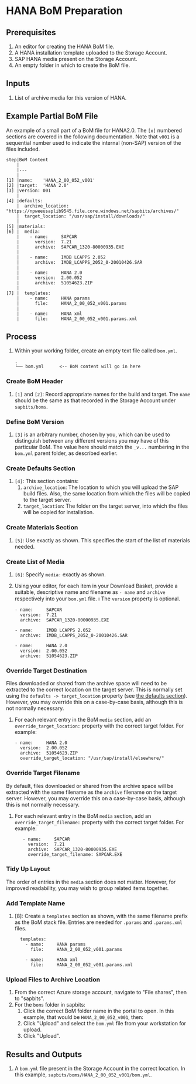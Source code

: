 # HANA BoM Preparation

## Prerequisites

1. An editor for creating the HANA BoM file.
1. A HANA installation template uploaded to the Storage Account.
1. SAP HANA media present on the Storage Account.
1. An empty folder in which to create the BoM file.

## Inputs

1. List of archive media for this version of HANA.

## Example Partial BoM File

An example of a small part of a BoM file for HANA2.0. The `[x]` numbered sections are covered in the following documentation. Note that `v001` is a sequential number used to indicate the internal (non-SAP) version of the files included.

```text
step|BoM Content
    |
    |---
    |
[1] |name:    'HANA_2_00_052_v001'
[2] |target:  'HANA 2.0'
[3] |version: 001
    |
[4] |defaults:
    |  archive_location: "https://npweeusaplib9545.file.core.windows.net/sapbits/archives/"
    |  target_location: "/usr/sap/install/downloads/"
    |
[5] |materials:
[6] |  media:
    |    - name:     SAPCAR
    |      version:  7.21
    |      archive:  SAPCAR_1320-80000935.EXE
    |
    |    - name:     IMDB LCAPPS 2.052
    |      archive:  IMDB_LCAPPS_2052_0-20010426.SAR
    |
    |    - name:     HANA 2.0
    |      version:  2.00.052
    |      archive:  51054623.ZIP
    |
[7] |  templates:
    |    - name:     HANA params
    |      file:     HANA_2_00_052_v001.params
    |
    |    - name:     HANA xml
    |      file:     HANA_2_00_052_v001.params.xml
```

## Process

1. Within your working folder, create an empty text file called `bom.yml`.

   ```text
   .
   └── bom.yml      <-- BoM content will go in here
   ```

### Create BoM Header

1. `[1]` and `[2]`: Record appropriate names for the build and target. The `name` should be the same as that recorded in the Storage Account under `sapbits/boms`.

### Define BoM Version

1. `[3]` is an arbitrary number, chosen by you, which can be used to distinguish between any different versions you may have of this particular BoM. The value here should match the `_v...` numbering in the `bom.yml` parent folder, as described earlier.

### Create Defaults Section

1. `[4]`: This section contains:
   1. `archive_location`: The location to which you will upload the SAP build files. Also, the same location from which the files will be copied to the target server.
   1. `target_location`: The folder on the target server, into which the files will be copied for installation.

### Create Materials Section

1. `[5]`: Use exactly as shown. This specifies the start of the list of materials needed.

### Create List of Media

1. `[6]`: Specify `media:` exactly as shown.

1. Using your editor, for each item in your Download Basket, provide a suitable, descriptive name and filename as `- name` and `archive` respectively into your `bom.yml` file. :information_source: The `version` property is optional.

   ```text
   - name:     SAPCAR
     version:  7.21
     archive:  SAPCAR_1320-80000935.EXE

   - name:     IMDB LCAPPS 2.052
     archive:  IMDB_LCAPPS_2052_0-20010426.SAR

   - name:     HANA 2.0
     version:  2.00.052
     archive:  51054623.ZIP
   ```

### Override Target Destination

Files downloaded or shared from the archive space will need to be extracted to the correct location on the target server. This is normally set using the `defaults -> target_location` property (see [the defaults section](#red_circle-create-defaults-section)). However, you may override this on a case-by-case basis, although this is not normally necessary.

1. For each relevant entry in the BoM `media` section, add an `override_target_location:` property with the correct target folder. For example:

   ```text
   - name:     HANA 2.0
     version:  2.00.052
     archive:  51054623.ZIP
     override_target_location: "/usr/sap/install/elsewhere/"
   ```

### Override Target Filename

By default, files downloaded or shared from the archive space will be extracted with the same filename as the `archive` filename on the target server.  However, you may override this on a case-by-case basis, although this is not normally necessary.

1. For each relevant entry in the BoM `media` section, add an `override_target_filename:` property with the correct target folder. For example:

   ```text
      - name:     SAPCAR
        version:  7.21
        archive:  SAPCAR_1320-80000935.EXE
        override_target_filename: SAPCAR.EXE
   ```

### Tidy Up Layout

The order of entries in the `media` section does not matter. However, for improved readability, you may wish to group related items together.

### Add Template Name

1. [8]: Create a `templates` section as shown, with the same filename prefix as the BoM stack file. Entries are needed for `.params` and `.params.xml` files.

   ```text
     templates:
       - name:     HANA params
         file:     HANA_2_00_052_v001.params

       - name:     HANA xml
         file:     HANA_2_00_052_v001.params.xml
   ```

### Upload Files to Archive Location

1. From the correct Azure storage account, navigate to "File shares", then to "sapbits".
1. For the `boms` folder in sapbits:
   1. Click the correct BoM folder name in the portal to open. In this example, that would be `HANA_2_00_052_v001`, then:
   1. Click "Upload" and select the `bom.yml` file from your workstation for upload.
   1. Click "Upload".

## Results and Outputs

1. A `bom.yml` file present in the Storage Account in the correct location. In this example, `sapbits/boms/HANA_2_00_052_v001/bom.yml`.
